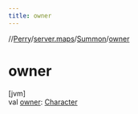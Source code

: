 ```yaml
---
title: owner
---
```

//[Perry](../../../index.html)/[server.maps](../index.html)/[Summon](index.html)/[owner](owner.html)



# owner



[jvm]\
val [owner](owner.html): [Character](../../client/-character/index.html)




